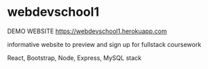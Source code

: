 # webdevschool1

DEMO WEBSITE
https://webdevschool1.herokuapp.com

informative website to preview and sign up for fullstack coursework

React, Bootstrap, Node, Express, MySQL stack
